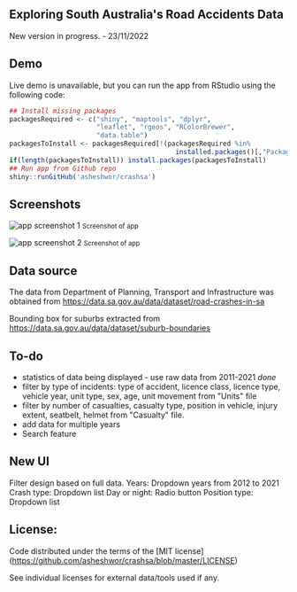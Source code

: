 ## Exploring South Australia's Road Accidents Data

New version in progress. - 23/11/2022

## Demo

Live demo is unavailable, but you can run the app from RStudio using the following code:

```R
## Install missing packages
packagesRequired <- c("shiny", "maptools", "dplyr",
                      "leaflet", "rgeos", "RColorBrewer",
                      "data.table")
packagesToInstall <- packagesRequired[!(packagesRequired %in%
                                          installed.packages()[,"Package"])]
if(length(packagesToInstall)) install.packages(packagesToInstall)
## Run app from Github repo
shiny::runGitHub('asheshwor/crashsa')
```

## Screenshots

![app screenshot 1](img/img1.png)
<small>Screenshot of app</small>

![app screenshot 2](img/img2.png)
<small>Screenshot of app</small>

## Data source

The data from Department of Planning, Transport and Infrastructure was obtained from https://data.sa.gov.au/data/dataset/road-crashes-in-sa

Bounding box for suburbs extracted from https://data.sa.gov.au/data/dataset/suburb-boundaries

## To-do

* statistics of data being displayed - use raw data from 2011-2021 *done*
* filter by type of incidents: type of accident, licence class, licence type, vehicle year, unit type, sex, age, unit movement from "Units" file
* filter by number of casualties, casualty type, position in vehicle, injury extent, seatbelt, helmet from "Casualty" file.
* add data for multiple years
* Search feature


## New UI

Filter design based on full data.
Years: Dropdown years from 2012 to 2021
Crash type: Dropdown list
Day or night: Radio button
Position type: Dropdown list

## License:

Code distributed under the terms of the [MIT license] (https://github.com/asheshwor/crashsa/blob/master/LICENSE)

See individual licenses for external data/tools used if any.
